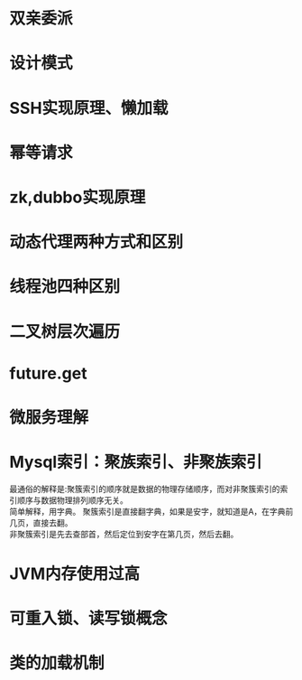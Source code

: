 # 双亲委派  
# 设计模式  
# SSH实现原理、懒加载  
# 幂等请求  
# zk,dubbo实现原理  
# 动态代理两种方式和区别  
# 线程池四种区别  
# 二叉树层次遍历  
# future.get  
# 微服务理解  
# Mysql索引：聚族索引、非聚族索引  
最通俗的解释是:聚簇索引的顺序就是数据的物理存储顺序，而对非聚簇索引的索引顺序与数据物理排列顺序无关。  
简单解释，用字典。 
聚簇索引是直接翻字典，如果是安字，就知道是A，在字典前几页，直接去翻。  
非聚簇索引是先去查部首，然后定位到安字在第几页，然后去翻。  

# JVM内存使用过高  
# 可重入锁、读写锁概念  
# 类的加载机制  
